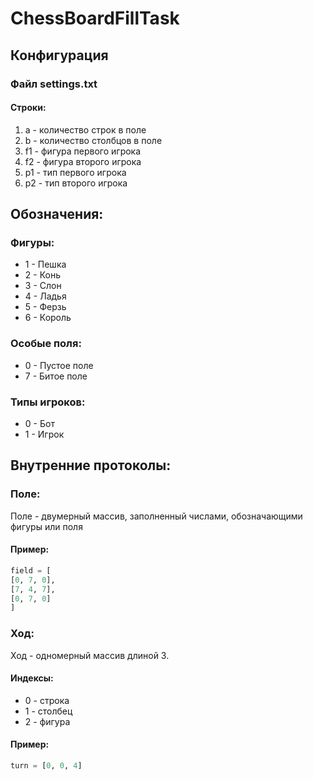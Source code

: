 # ChessBoardFillTask
## Конфигурация
### Файл settings.txt
#### Строки:
1. a - количество строк в поле
2. b - количество столбцов в поле
3. f1 - фигура первого игрока
4. f2 - фигура второго игрока
5. p1 - тип первого игрока
6. p2 - тип второго игрока
## Обозначения:
### Фигуры:
* 1 - Пешка
* 2 - Конь
* 3 - Слон
* 4 - Ладья
* 5 - Ферзь
* 6 - Король
### Особые поля:
* 0 - Пустое поле
* 7 - Битое поле
### Типы игроков:
* 0 - Бот
* 1 - Игрок
## Внутренние протоколы:
### Поле: 
Поле - двумерный массив, заполненный числами, обозначающими фигуры или поля
#### Пример:
```python
field = [
[0, 7, 0],
[7, 4, 7],
[0, 7, 0]
]
```
### Ход:
Ход - одномерный массив длиной 3.
#### Индексы:
* 0 - строка
* 1 - столбец
* 2 - фигура
#### Пример:
```python
turn = [0, 0, 4]
```

